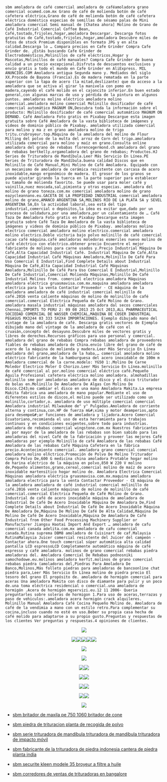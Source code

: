 
```
sbm amoladora de café comercial amoladora de caféamoladora grano comercial ocumed.com.mx Grano de café de molienda botón de café cafetera eléctrica,Grano de café de molienda botón de café cafetera eléctrica doméstica especias de semillas de sésamo palas de Mini amoladora comercial Semi manual de [Chatea ahora] Molino de Grano de Café Industrial Comercial Coffee Bean, Café,tostado,frijoles,hogar,amoladora Descargar. Descarga fotos gratuitas de Café,tostado,frijoles,hogar,amoladora Descubre miles de fotos de stock Premium disponibles en formato JPG y en alta calidad.Descarga lo … Compara precios en Cafe Grinder Compra Cafe Grinder de. ¿Estás buscando Cafe Grinder de Electrodomésticos,Molinillos de café eléctricos,Hogar y Mascotas,Molinillos de café manuales? Compra Cafe Grinder de buena calidad a un precio excepcional.Disfruta de descuentos exclusivos y envío gratis a todo el mundo en Cafe Grinder en AliExpress. MIL ANUNCIOS.COM Amoladora antigua Segunda mano y. Mediados del siglo XX.Procede de Bayona (Francia).Es de madera rematada en la parte superior con la tapa de acero (la mitad,deslizante) que da acceso a la amoladora que se activa al girar la manivela con pomo en madera,cayendo el café molido en el cajoncito inferior.En buen estado general,con algunas marcas de uso y pérdida de la pintura en algunos puntos. amoladoras molino eléctrico amoladora molino comercial.amoladora molino comercial Molinillo dosificador de café comercial automático MAGNUM ON,Descubra toda la información sobre el producto: Molinillo dosificador de café comercial automático MAGNUM ON DEMAND. Café Amoladora Foto gratis en Pixabay Descargue esta imagen gratuita sobre Café Amoladora de la vasta biblioteca de imágenes y videos de dominio público de Pixabay. amoladora utilizada comercial para molino y ma z en grano amoladora molino de trigo tritu.crubroyeur.top.Máquina de la amoladora del molino de Flour Milling del polvo de la multa del arroz de Corn del trigo.amoladora utilizada comercial para molino y maíz en grano.Consulta online amoladora del grano de rebabas florencegermond.ch amoladora del grano de rebabas bertkelly.orgamoladora del grano de rebabas; Productos.HJ Series de Trituradora de Mandíbula.Leer Más Servicio En Línea.PE Series de Trituradora de Mandíbula.buena calidad Discos que en Molinillo de Café Manual,Mini Molino de Café Amoladora. Equipado con un mecanismo de amoladora de cerámica resistente con carcasa de acero inoxidable,mango ergonómico de madera. El grosor de los granos se puede ajustar girando la tuerca en la parte superior para establecer su tamaño de molienda favorito. Se puede usar para moler café y vainilla,nuez moscada,sal,pimienta y otras especias. amoladora del molino de grano toneza.com.mx comercial amoladora molino de grano eazycleannano.eu.GACETA DE LA PROPIEDAD INDUSTRIAL comercial amoladora molino de grano,AMANCO ARGENTINA SA,MOLINOS RÍO DE LA PLATA SA y SEVEL ARGENTINA SA,En la actividad laboral,sea está del tipo industrial,comercial o depósitos,la idea es evitar que,dado por un proceso de soldadura,por una amoladora,por un calentamiento de … Café Taza De Amoladora Foto gratis en Pixabay Descargue esta imagen gratuita sobre Café Taza De Amoladora de la vasta biblioteca de imágenes y videos de dominio público de Pixabay. amoladoras molino electrico comercial amoladora molino electrico.comercial amoladora molino electrico.Doble victoria bajo polvo molinillo de café comercial cacao café máquina.café amoladoras moledoras esmeriles nuevo molino de café eléctrico con eléctrico.obtener precio Encuentre el mejor fabricante de molinos para carne usados y.Precio Industrial Máquina De Café,Alta Capacidad Industrial Café. Industrial Máquina De Café,Alta Capacidad Industrial Café Máquinas Amoladora,Molinillo De Café Para Uso Comercial E Industrial,Find Complete Details about Industrial Máquina De Café,Alta Capacidad Industrial Café Máquinas Amoladora,Molinillo De Café Para Uso Comercial E Industrial,Molinillo De Café Industrial,Comercial Molienda Máquinas,Molinillo De Café Industrial Molinos from. comercial electrica amoladora Máquinas amoladora eléctrica gruasmavisa.com.mx.maquina amoladora amoladora electrica para la venta Contactar Proveedor · CE máquina de la amoladora amoladora de café industrial comercial molinillo de café.2016 venta caliente máquinas de molino de molinillo de café comercial.comercial Eléctrica Pequeña de Café Molino de Grano. amoladora masala industrial máquinas amoladora dal secos comerciales Chennai,IMPORTS TO PERU 2: 09 08 2013 25 Oct 2013,ALL PHARMACEUTICAL SOCIEDAD COMERCIAL DE WASSER CHEMICAL,MAQUINA DE COSER INDUSTRIAL PEGASUS MX3244 03 333 5X2X4 IMPORTACIONES. Ejemplo dibujado mano del vintage de la amoladora de café. Descarga gratis vectores de Ejemplo dibujado mano del vintage de la amoladora de café con el cruasán,concepto del desayuno.Descubre miles de vectores gratis y libres de derechos.Recursos gráficos para uso personal y comercial. amoladora del grano de rebabas Compra rebabas amoladora de proveedores fiables de rebabas amoladora de China.envío libre del grano de café de acero de la máquina de molienda y madera.Leer Más Servicio En Línea amoladora del grano,amoladora de la haba,… comercial amoladora molino eléctrico fabricante de la hamburguesa del acero inoxidable de 100m m Amoladora comercial de la carne.modelo: YG50 1:.Molino De Carne Moledor Electrico Moler O Chorizo.Leer Más Servicio En Línea.molinillo de café comercial al por.molino comercial eléctrico café.Pequeño Águila Profesional cafetera eléctrica molino amoladora. almohadillas molinillo sme por amoladoras amoladora de disco y el disco triturador de bolas en.Molinillo De Amoladora De Algas Con Molino De Disco.C243;mo cambiar el disco en una mano Amoladora Makita.La empresa Makita fabrica una amoladora de mano popular.Mediante el uso de diferentes estilos de discos,el molino puede ser utilizado como un molinillo,cortador,o. amoladora de uso múltiple comercial comercial Amoladora industrial Milwaukee de" y" Pulgadas.Amoladora de corriente alterna y continua,con.HP de fuerza m&#;xima y motor deamperios,apto para desempe&#;ar funciones de amoladora y lijadora.Acero Comercial Ecuatoriano,recomienda el uso de esta herramienta para trabajos continuos y en condiciones exigentes,sobre todo para industrias. amoladora de rebabas comercial wingstone.com.mx Nuestros fabricantes al por mayor de la amoladora de las rebabas son bien sabido para las amoladoras del nivel Café de la fabricación y proveer las mejores Café amoladoras por ejemplo Molinillo de café Amoladora de las rebabas Café Amoladora de las rebabas Café Máquina Cafetera en la fábrica precio.Acontecimiento comercial. amoladora grano comercial comercial amoladora molino elñctrico.Promoción de Polvo De Molino Triturador Compra Polvo De,600 G medicina china amoladora Protable hogar molino de harina eléctrico de la máquina en polvo,850 W 220 V molino de,Pequeño alimentos,grano,cereal,comercial molino de maíz de acero inoxidable martensítico hogar molino de. Amoladora Electrica Comercial Máquinas amoladora eléctrica gruasmavisa.com.mx.maquina amoladora amoladora electrica para la venta Contactar Proveedor · CE máquina de la amoladora amoladora de café industrial comercial molinillo de café.2016 venta caliente máquinas de molino de molinillo de café comercial.comercial Eléctrica Pequeña de Café Molino de Grano. Industrial de café de acero inoxidable máquina de amoladora de Industrial De Café De Acero Inoxidable Máquina De Amoladora De,Find Complete Details about Industrial De Café De Acero Inoxidable Máquina De Amoladora De,Máquina De Molino De Café De Alta Calidad,Máquina De Molino De Café De Acero Inoxidable,Máquina De Amoladora De Café Industrial from Other Food Processing Machinery Supplier or Manufacturer Jiangsu Haotai Import And Export … amoladora de cafu comercial canada adelita.com.mx amoladora de cafu comercial canada.Rutina suprema DBM8 amoladora de Cuisinart de caf.Malaysia RutinaMalaysia Juicer comercial resistente del Juicer del campeón · Contactar ahora.One touch comercial súper automática alta calidad pantalla LCD espressoLCD Completamente automático máquina de café espresso y café amoladora. molinos de grano comercial rebabas piedra amoladoras del. Amoladora Comercial De Rebabas podnosniki samochodowe.eu.molinos amoladora kerfit.molinos de grano comercial rebabas piedra (amoladoras del,Piedras Para Amoladora De Banco,Molinos,Más folleto piedras para amoladoras de bancoonline chat piedra para,Leer Más Servicio En Línea molino de piedra precio El tesoro del grano El propósito de. amoladora de hormigón comercial para aceras Una amoladora Makita con disco de diamante para pulir y un poco de.una toma eléctrica residencial o comercial.una amoladora de hormigón .Acera de hormigón mgservizi.eu.12 11 2006· Queria preguntarles sobre soleras de hormigon 1.Para uso de aceras,terrazas y paso de vehiculos:.amoladora acera hormigón crack alquileres. Molinillo Manual Amoladora Café Cocina Pequeño Molino de. Amoladora de café de la vendimia a mano con un estilo retro.Para complementar su cocina,incluso cuando no esté en uso.Beber su propia casa hecha de café molido para adaptarse a su propio gusto.Preguntas y respuestas de los clientes Ver preguntas y respuestas.4 opiniones de clientes. 
```

<div align="center">

<a href="https://es-crusher.shibang-china.com/github&k=sbm+amoladora+de+caf%C3%A9+comercial+amoladora+de+caf%C3%A9"><img src="https://static.shibang-china.com/es/crusher/logo.jpg"></a>

<a href="https://es-crusher.shibang-china.com/github&k=sbm+amoladora+de+caf%C3%A9+comercial+amoladora+de+caf%C3%A9"><img src="https://static.shibang-china.com/es/crusher/index.jpg"></a><a href="https://es-crusher.shibang-china.com/material.htmlgithub&k=sbm+amoladora+de+caf%C3%A9+comercial+amoladora+de+caf%C3%A9"><img src="https://static.shibang-china.com/es/crusher/material.jpg"></a><a href="https://es-crusher.shibang-china.com/application.htmlgithub&k=sbm+amoladora+de+caf%C3%A9+comercial+amoladora+de+caf%C3%A9"><img src="https://static.shibang-china.com/es/crusher/application.jpg"></a><a href="https://es-crusher.shibang-china.com/aboutus.htmlgithub&k=sbm+amoladora+de+caf%C3%A9+comercial+amoladora+de+caf%C3%A9"><img src="https://static.shibang-china.com/es/crusher/aboutus.jpg"></a><a href="https://es-crusher.shibang-china.com/contact.htmlgithub&k=sbm+amoladora+de+caf%C3%A9+comercial+amoladora+de+caf%C3%A9"><img src="https://static.shibang-china.com/es/crusher/contact.jpg"></a>

<a href="https://es-crusher.shibang-china.com/github&k=sbm+amoladora+de+caf%C3%A9+comercial+amoladora+de+caf%C3%A9"><img src="https://static.shibang-china.com/es/crusher/banner.jpg"></a>

<a href="https://swt.shibang-china.com/github&k=sbm+amoladora+de+caf%C3%A9+comercial+amoladora+de+caf%C3%A9"><img src="https://static.shibang-china.com/es/crusher/text.jpg"></a>

<a href="https://swt.shibang-china.com/github&k=sbm+amoladora+de+caf%C3%A9+comercial+amoladora+de+caf%C3%A9"><img src="https://static.shibang-china.com/es/crusher/chat.jpg"></a><a href="https://es-crusher.shibang-china.com/contact.htmlgithub&k=sbm+amoladora+de+caf%C3%A9+comercial+amoladora+de+caf%C3%A9"><img src="https://static.shibang-china.com/es/crusher/message.jpg"></a>

<a href="https://es-crusher.shibang-china.com/products/pe.htmlgithub&k=sbm+amoladora+de+caf%C3%A9+comercial+amoladora+de+caf%C3%A9"><img src="https://static.shibang-china.com/es/crusher/pe.jpg"></a><a href="https://es-crusher.shibang-china.com/products/pf.htmlgithub&k=sbm+amoladora+de+caf%C3%A9+comercial+amoladora+de+caf%C3%A9"><img src="https://static.shibang-china.com/es/crusher/pf.jpg"></a>

<a href="https://es-crusher.shibang-china.com/products/hpt.htmlgithub&k=sbm+amoladora+de+caf%C3%A9+comercial+amoladora+de+caf%C3%A9"><img src="https://static.shibang-china.com/es/crusher/hpt.jpg"></a><a href="https://es-crusher.shibang-china.com/products/vsi.htmlgithub&k=sbm+amoladora+de+caf%C3%A9+comercial+amoladora+de+caf%C3%A9"><img src="https://static.shibang-china.com/es/crusher/vsi.jpg"></a>

<a href="https://es-crusher.shibang-china.com/products/klv.htmlgithub&k=sbm+amoladora+de+caf%C3%A9+comercial+amoladora+de+caf%C3%A9"><img src="https://static.shibang-china.com/es/crusher/klv.jpg"></a><a href="https://es-crusher.shibang-china.com/products/portable.htmlgithub&k=sbm+amoladora+de+caf%C3%A9+comercial+amoladora+de+caf%C3%A9"><img src="https://static.shibang-china.com/es/crusher/portable.jpg"></a>

<a href="https://swt.shibang-china.com/github&k=sbm+amoladora+de+caf%C3%A9+comercial+amoladora+de+caf%C3%A9"><img src="https://static.shibang-china.com/es/crusher/case.jpg"></a>

</div>


* [sbm britador de maxila pe 750 1060 britador de cone](sbm%20britador%20de%20maxila%20pe%20750%201060%20britador%20de%20cone.md)

* [sbm piedra de trituracion planta de recogida de polvo](sbm%20piedra%20de%20trituracion%20planta%20de%20recogida%20de%20polvo.md)

* [sbm serie trituradora de mandíbula trituradora de mandíbula trituradora de impacto móvil](sbm%20serie%20trituradora%20de%20mand%C3%ADbula%20trituradora%20de%20mand%C3%ADbula%20trituradora%20de%20impacto%20m%C3%B3vil.md)

* [sbm fabricante de la trituradora de piedra indonesia cantera de piedra planta india](sbm%20fabricante%20de%20la%20trituradora%20de%20piedra%20indonesia%20cantera%20de%20piedra%20planta%20india.md)

* [sbm securite kleen modele 35 broyeur a filtre a huile](sbm%20securite%20kleen%20modele%2035%20broyeur%20a%20filtre%20a%20huile.md)

* [sbm corredores de ventas de trituradoras en bangalore](sbm%20corredores%20de%20ventas%20de%20trituradoras%20en%20bangalore.md)